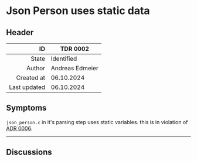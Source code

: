 # Json Person uses static data
## Header
| ID           | TDR 0002 |
| -----------: | ---- |
| State        | Identified |
| Author       | Andreas Edmeier |
| Created at   | 06.10.2024 |
| Last updated | 06.10.2024 |

## Symptoms
<!-- Observable signs indicating the presence of the technical debt (e.g., frequent bugs, slow performance). -->
`json_person.c` in it's parsing step uses static variables. this is in violation of [ADR 0006](../desitions/adr_0006.md).

<!-- ## Context
must be filled in `Analyzed` state -->
<!-- Detailed background information, including why the debt was incurred (e.g., rushed deadlines, outdated technologies). -->

<!-- ## Impact
must be filled in `Analyzed` state-->
<!-- How the debt affects system performance, scalability, maintainability, etc. -->

<!-- ## Cost of Delay
must be filled in `Analyzed` state-->
<!-- Consequences of postponing the resolution of the debt. -->

<!-- ## Solution
must be filled in `Resolved` state-->
<!-- action or strategie taken to resolve the debt. -->

<!-- ## Justification
must be filled in `Rejected` state-->
<!-- explanation why this is not a technical depth or why it needs to stay (e.g., is depended on by ..., is there for securety of ...). -->

<!-- TEMPLATE
## See Also
 - [TDR 0000](tdr_0000.md) reason why this is relaited
-->

-----
## Discussions
<!-- TEMPLATE
### Toppic
NAME
> COMMENT
-->
